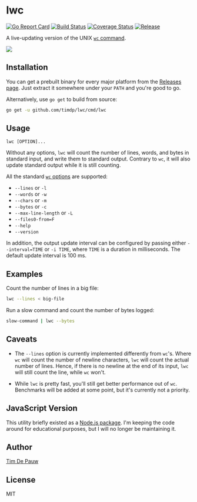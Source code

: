# lwc

[![Go Report Card](https://goreportcard.com/badge/github.com/timdp/lwc)](https://goreportcard.com/report/github.com/timdp/lwc)
[![Build Status](https://img.shields.io/circleci/project/github/timdp/lwc/master.svg)](https://circleci.com/gh/timdp/lwc)
[![Coverage Status](https://img.shields.io/coveralls/timdp/lwc/master.svg)](https://coveralls.io/r/timdp/lwc)
[![Release](https://img.shields.io/github/release/timdp/lwc.svg)](https://github.com/timdp/lwc/releases/latest)

A live-updating version of the UNIX [`wc` command](https://linux.die.net/man/1/wc).

![](demo.gif)

## Installation

You can get a prebuilt binary for every major platform from the
[Releases page](https://github.com/timdp/lwc/releases). Just extract it
somewhere under your `PATH` and you're good to go.

Alternatively, use `go get` to build from source:

```bash
go get -u github.com/timdp/lwc/cmd/lwc
```

## Usage

```
lwc [OPTION]...
```

Without any options, `lwc` will count the number of lines, words, and bytes
in standard input, and write them to standard output. Contrary to `wc`, it will
also update standard output while it is still counting.

All the standard [`wc` options](https://linux.die.net/man/1/wc) are
supported:

- `--lines` or `-l`
- `--words` or `-w`
- `--chars` or `-m`
- `--bytes` or `-c`
- `--max-line-length` or `-L`
- `--files0-from=F`
- `--help`
- `--version`

In addition, the output update interval can be configured by passing either
`--interval=TIME` or `-i TIME`, where `TIME` is a duration in milliseconds.
The default update interval is 100 ms.

## Examples

Count the number of lines in a big file:

```bash
lwc --lines < big-file
```

Run a slow command and count the number of bytes logged:

```bash
slow-command | lwc --bytes
```

## Caveats

- The `--lines` option is currently implemented differently from `wc`'s. Where
  `wc` will count the number of newline characters, `lwc` will count the actual
  number of lines. Hence, if there is no newline at the end of its input, `lwc`
  will still count the line, while `wc` won't.

- While `lwc` is pretty fast, you'll still get better performance out of `wc`.
  Benchmarks will be added at some point, but it's currently not a priority.

## JavaScript Version

This utility briefly existed as a
[Node.js package](https://github.com/timdp/lwc-nodejs). I'm keeping the code
around for educational purposes, but I will no longer be maintaining it.

## Author

[Tim De Pauw](https://tmdpw.eu/)

## License

MIT

